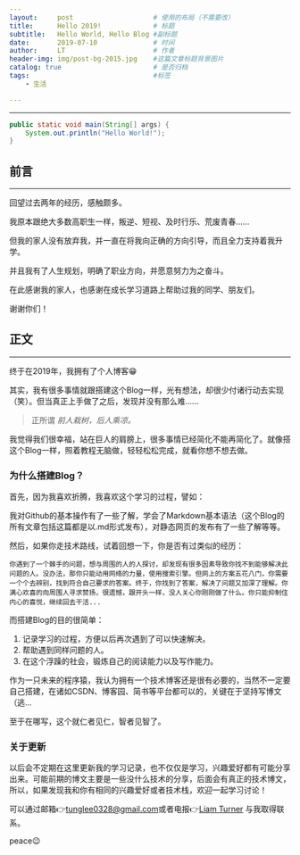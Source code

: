 ```yaml
---
layout:     post                    # 使用的布局（不需要改）
title:      Hello 2019!             # 标题 
subtitle:   Hello World, Hello Blog #副标题
date:       2019-07-10              # 时间
author:     LT                      # 作者
header-img: img/post-bg-2015.jpg    #这篇文章标题背景图片
catalog: true                       # 是否归档
tags:                               #标签
    - 生活

---
```


------



```java
public static void main(String[] args) {
	System.out.println("Hello World!");
}
```



## 前言

------

回望过去两年的经历，感触颇多。

我原本跟绝大多数高职生一样，叛逆、短视、及时行乐、荒废青春……

但我的家人没有放弃我，并一直在将我向正确的方向引导，而且全力支持着我升学。

并且我有了人生规划，明确了职业方向，并愿意努力为之奋斗。

在此感谢我的家人，也感谢在成长学习道路上帮助过我的同学、朋友们。

谢谢你们！

## 正文

------

终于在2019年，我拥有了个人博客😁

其实，我有很多事情就跟搭建这个Blog一样，光有想法，却很少付诸行动去实现（笑）。但当真正上手做了之后，发现并没有那么难……

> 正所谓 *前人栽树，后人乘凉。*

我觉得我们很幸福，站在巨人的肩膀上，很多事情已经简化不能再简化了。就像搭这个Blog一样，照着教程无脑做，轻轻松松完成，就看你想不想去做。

### 为什么搭建Blog？

首先，因为我喜欢折腾，我喜欢这个学习的过程，譬如：

我对Github的基本操作有了一些了解，学会了Markdown基本语法（这个Blog的所有文章包括这篇都是以.md形式发布），对静态网页的发布有了一些了解等等。

然后，如果你走技术路线，试着回想一下，你是否有过类似的经历：

`你遇到了一个棘手的问题，想与周围的人的人探讨，却发现有很多因素导致你找不到能够解决此问题的人。没办法，那你只能动用网络的力量，使用搜索引擎。但网上的方案五花八门，你需要一个个去辨别，找到符合自己要求的答案。终于，你找到了答案，解决了问题又加深了理解。你满心欢喜的向周围人寻求赞扬，很遗憾，跟开头一样，没人关心你刚刚做了什么。你只能抑制住内心的喜悦，继续回去干活...`

而搭建Blog的目的很简单：

1. 记录学习的过程，方便以后再次遇到了可以快速解决。
2. 帮助遇到同样问题的人。
3. 在这个浮躁的社会，锻炼自己的阅读能力以及写作能力。

作为一只未来的程序猿，我认为拥有一个技术博客还是很有必要的，当然不一定要自己搭建，在诸如CSDN、博客园、简书等平台都可以的，关键在于坚持写博文（逃…

至于在哪写，这个就仁者见仁，智者见智了。

### 关于更新

以后会不定期在这里更新我的学习记录，也不仅仅是学习，兴趣爱好都有可能分享出来。可能前期的博文主要是一些没什么技术的分享，后面会有真正的技术博文，所以，如果发现我和你有相同的兴趣爱好或者技术栈，欢迎一起学习讨论！

可以通过邮箱👉[tunglee0328@gmail.com](tunglee0328@gmail.com)或者电报👉[Liam Turner](https://t.me/LiamTurner) 与我取得联系。

peace😉

